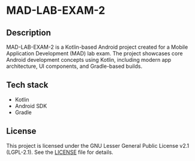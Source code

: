 # MAD-LAB-EXAM-2

## Description
MAD-LAB-EXAM-2 is a Kotlin-based Android project created for a Mobile Application Development (MAD) lab exam. The project showcases core Android development concepts using Kotlin, including modern app architecture, UI components, and Gradle-based builds.

## Tech stack
- Kotlin
- Android SDK
- Gradle

## License
This project is licensed under the GNU Lesser General Public License v2.1 (LGPL-2.1). See the [LICENSE](LICENSE) file for details.
